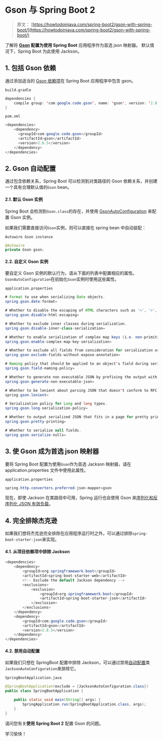 # Gson 与 Spring Boot 2

> 原文： [https://howtodoinjava.com/spring-boot2/gson-with-spring-boot/](https://howtodoinjava.com/spring-boot2/gson-with-spring-boot/)

了解将 **[Gson](https://howtodoinjava.com/gson/gson/) 配置为使用 Spring Boot** 应用程序作为首选 json 映射器。 默认情况下，Spring Boot 为此使用 Jackson。

## 1\. 包括 Gson 依赖

通过添加适当的 [Gson 依赖项](https://howtodoinjava.com/gson/gson-installation-maven-gradle-jar/)在 Spring Boot 应用程序中包含 gson。

`build.gradle`

```java
dependencies {
    compile group: 'com.google.code.gson', name: 'gson', version: '2.8.5'
}

```

`pom.xml`

```java
<dependencies>
    <dependency>
      <groupId>com.google.code.gson</groupId>
      <artifactId>gson</artifactId>
      <version>2.8.5</version>
    </dependency>
</dependencies>

```

## 2\. Gson 自动配置

通过包含依赖关系，Spring Boot 可以检测到对类路径的 Gson 依赖关系，并创建一个具有合理默认值的`Gson` bean。

#### 2.1. 默认 Gson 实例

Spring Boot 会检测到`Gson.class`的存在，并使用 [GsonAutoConfiguration](https://github.com/spring-projects/spring-boot/blob/master/spring-boot-project/spring-boot-autoconfigure/src/main/java/org/springframework/boot/autoconfigure/gson/GsonAutoConfiguration.java) 来配置 Gson 实例。

如果我们需要直接访问`Gson`实例，则可以直接在 spring bean 中自动装配：

`Autowire Gson instance`

```java
@Autowire
private Gson gson;

```

#### 2.2. 自定义 Gson 实例

要自定义 Gson 实例的默认行为，请从下面的列表中配置相应的属性。 `GsonAutoConfiguration`在初始化`Gson`实例时使用这些属性。

`application.properties`

```java
# Format to use when serializing Date objects.
spring.gson.date-format= 

# Whether to disable the escaping of HTML characters such as '<', '>', etc.
spring.gson.disable-html-escaping= 

# Whether to exclude inner classes during serialization.
spring.gson.disable-inner-class-serialization= 

# Whether to enable serialization of complex map keys (i.e. non-primitives).
spring.gson.enable-complex-map-key-serialization= 

# Whether to exclude all fields from consideration for serialization or deserialization that do not have the "Expose" annotation.
spring.gson.exclude-fields-without-expose-annotation= 

# Naming policy that should be applied to an object's field during serialization and deserialization.
spring.gson.field-naming-policy= 

# Whether to generate non executable JSON by prefixing the output with some special text.
spring.gson.generate-non-executable-json= 

# Whether to be lenient about parsing JSON that doesn't conform to RFC 4627.
spring.gson.lenient= 

# Serialization policy for Long and long types.
spring.gson.long-serialization-policy= 

# Whether to output serialized JSON that fits in a page for pretty printing.
spring.gson.pretty-printing= 

# Whether to serialize null fields.
spring.gson.serialize-nulls= 

```

## 3\. 使 Gson 成为首选 json 映射器

要将 Spring Boot 配置为使用`Gson`作为首选 Jackson 映射器，请在 application.properties 文件中使用此属性。

`application.properties`

```java
spring.http.converters.preferred-json-mapper=gson

```

现在，即使 Jackson 在类路径中可用，Spring 运行也会使用 Gson 来[序列化和反序列化 JSON 有效负载](https://howtodoinjava.com/gson/gson-serialize-deserialize-json/)。

## 4\. 完全排除杰克逊

如果我们想将杰克逊完全排除在应用程序运行时之外，可以通过排除`spring-boot-starter-json`来实现。

#### 4.1. 从项目依赖项中排除 Jackson

```java
<dependencies>
    <dependency>
        <groupId>org.springframework.boot</groupId>
        <artifactId>spring-boot-starter-web</artifactId>
        <!-- Exclude the default Jackson dependency -->
        <exclusions>
            <exclusion>
                <groupId>org.springframework.boot</groupId>
                <artifactId>spring-boot-starter-json</artifactId>
            </exclusion>
        </exclusions>
    </dependency>
    <dependency>
        <groupId>com.google.code.gson</groupId>
        <artifactId>gson</artifactId>
        <version>2.8.5</version>
    </dependency>
</dependencies>

```

#### 4.2. 禁用自动配置

如果我们只想在 SpringBoot 配置中排除 Jackson，可以通过禁用[自动配置](https://howtodoinjava.com/spring-boot/springbootapplication-auto-configuration/)类`JacksonAutoConfiguration`来排除它。

`SpringBootApplication.java`

```java
@SpringBootApplication(exclude = {JacksonAutoConfiguration.class})
public class SpringBootApplication {

    public static void main(String[] args) {
        SpringApplication.run(SpringBootApplication.class, args);
    }
}

```

请问您有关**使用 Spring Boot 2** 配置 Gson 的问题。

学习愉快！